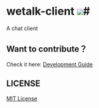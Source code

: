 # wetalk-client ![](http://img.shields.io/badge/version-v1.0.0-green.svg)#
A chat client


## Want to contribute？ ##

Check it here: [Development Guide](./docs/start-guide.md)

## LICENSE ##

[MIT License](https://raw.githubusercontent.com/leftstick/wetalk-client/master/LICENSE)
